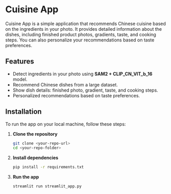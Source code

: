 # Cuisine App

Cuisine App is a simple application that recommends Chinese cuisine based on the ingredients in your photo. It provides detailed information about the dishes, including finished product photos, gradients, taste, and cooking steps. You can also personalize your recommendations based on taste preferences.

## Features

- Detect ingredients in your photo using **SAM2 + CLIP_CN_VIT_b_16** model.
- Recommend Chinese dishes from a large dataset.
- Show dish details: finished photo, gradient, taste, and cooking steps.
- Personalized recommendations based on taste preferences.

## Installation

To run the app on your local machine, follow these steps:

1. **Clone the repository**  
   ```bash
   git clone <your-repo-url>
   cd <your-repo-folder>
   ```
2. **Install dependencies**
   ```bash
   pip install -r requirements.txt
   ```
3. **Run the app**
   ```bash
   streamlit run streamlit_app.py
   ```
